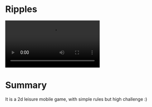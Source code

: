 # Ripples
<video src="img/show.mp4" controls="controls"></video>

# Summary
It is a 2d leisure mobile game, with simple rules but high challenge :)